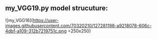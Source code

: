 ## my_VGG19.py model strucuture:
![my_VGG16](https://user-images.githubusercontent.com/70320210/127281198-a9218078-606c-4dbf-a109-312b7219751c.png =250x250)
